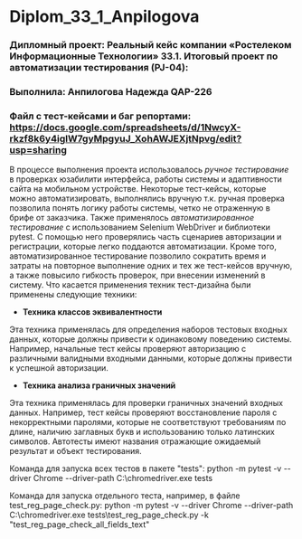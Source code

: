 # Diplom_33_1_Anpilogova

### **Дипломный проект:** Реальный кейс компании «Ростелеком Информационные Технологии» 33.1. Итоговый проект по автоматизации тестирования (PJ-04):
### **Выполнила:** Анпилогова Надежда QAP-226
### **Файл с тест-кейсами и баг репортами:** https://docs.google.com/spreadsheets/d/1NwcyX-rkzf8k6y4iglW7gyMpgyuJ_XohAWJEXjtNpvg/edit?usp=sharing 


В процессе выполнения проекта использовалось _ручное тестирование_ в проверках юзабилити интерфейса, работы системы и адаптивности сайта на мобильном устройстве. Некоторые тест-кейсы, которые можно автоматизировать, выполнялись вручную т.к. ручная проверка позволила понять логику работы системы, четко не отраженную в брифе от заказчика. Также применялось _автоматизированное тестирование_ с использованием Selenium WebDriver и библиотеки pytest. С помощью него проверялись часть сценариев авторизации и регистрации, которые легко поддаются автоматизации. Кроме того, автоматизированное тестирование позволило сократить время и затраты на повторное выполнение одних и тех же тест-кейсов вручную, а также повысило гибкость проверок, при внесении изменений в систему. Что касается применения техник тест-дизайна были применены следующие техники:
- **Техника классов эквивалентности**


Эта техника применялась для определения наборов тестовых входных данных, которые должны привести к одинаковому поведению системы. Например, начальные тест кейсы проверяют авторизацию с различными валидными входными данными, которые должны привести к успешной авторизации.
- **Техника анализа граничных значений**

Эта техника применялась для проверки граничных значений входных данных. Например, тест кейсы проверяют восстановление пароля с некорректными паролями, которые не соответствуют требованиям по длине, наличию заглавных букв и использованию только латинских символов.
Автотесты имеют названия отражающие ожидаемый результат и объект тестирования.


Команда для запуска всех тестов в пакете "tests":
python -m pytest -v --driver Chrome --driver-path C:\chromedriver.exe tests



Команда для запуска отдельного теста, например, в файле test_reg_page_check.py:
python -m pytest -v --driver Chrome --driver-path C:\chromedriver.exe tests\test_reg_page_check.py -k "test_reg_page_check_all_fields_text"
